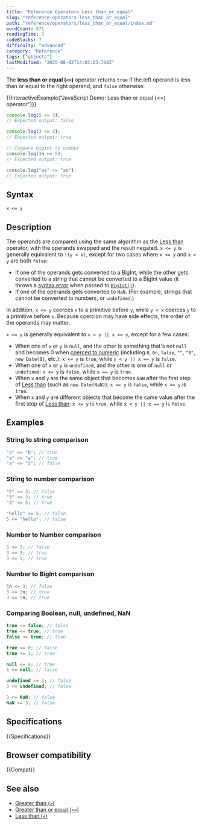```yaml
---
title: "Reference Operators Less_than_or_equal"
slug: "reference-operators-less_than_or_equal"
path: "reference/operators/less_than_or_equal/index.md"
wordCount: 571
readingTime: 3
codeBlocks: 7
difficulty: "advanced"
category: "Reference"
tags: ["objects"]
lastModified: "2025-08-02T14:03:23.768Z"
---
```



The **less than or equal (`<=`)** operator returns `true` if the left operand is less than or equal to the right operand, and `false` otherwise.

{{InteractiveExample("JavaScript Demo: Less than or equal (<=) operator")}}

```js interactive-example
console.log(5 <= 3);
// Expected output: false

console.log(3 <= 3);
// Expected output: true

// Compare bigint to number
console.log(3n <= 5);
// Expected output: true

console.log("aa" <= "ab");
// Expected output: true
```

## Syntax

```js-nolint
x <= y
```

## Description

The operands are compared using the same algorithm as the [Less than](/en-US/docs/Web/JavaScript/Reference/Operators/Less_than) operator, with the operands swapped and the result negated. `x <= y` is generally equivalent to `!(y < x)`, except for two cases where `x <= y` and `x > y` are both `false`:

- If one of the operands gets converted to a BigInt, while the other gets converted to a string that cannot be converted to a BigInt value (it throws a [syntax error](/en-US/docs/Web/JavaScript/Reference/Errors/Invalid_BigInt_syntax) when passed to [`BigInt()`](/en-US/docs/Web/JavaScript/Reference/Global_Objects/BigInt/BigInt)).
- If one of the operands gets converted to `NaN`. (For example, strings that cannot be converted to numbers, or `undefined`.)

In addition, `x <= y` coerces `x` to a primitive before `y`, while `y < x` coerces `y` to a primitive before `x`. Because coercion may have side effects, the order of the operands may matter.

`x <= y` is generally equivalent to `x < y || x == y`, except for a few cases:

- When one of `x` or `y` is `null`, and the other is something that's not `null` and becomes 0 when [coerced to numeric](/en-US/docs/Web/JavaScript/Guide/Data_structures#numeric_coercion) (including `0`, `0n`, `false`, `""`, `"0"`, `new Date(0)`, etc.): `x <= y` is `true`, while `x < y || x == y` is `false`.
- When one of `x` or `y` is `undefined`, and the other is one of `null` or `undefined`: `x <= y` is `false`, while `x == y` is `true`.
- When `x` and `y` are the same object that becomes `NaN` after the first step of [Less than](/en-US/docs/Web/JavaScript/Reference/Operators/Less_than) (such as `new Date(NaN)`): `x <= y` is `false`, while `x == y` is `true`.
- When `x` and `y` are different objects that become the same value after the first step of [Less than](/en-US/docs/Web/JavaScript/Reference/Operators/Less_than): `x <= y` is `true`, while `x < y || x == y` is `false`.

## Examples

### String to string comparison

```js
"a" <= "b"; // true
"a" <= "a"; // true
"a" <= "3"; // false
```

### String to number comparison

```js
"5" <= 3; // false
"3" <= 3; // true
"3" <= 5; // true

"hello" <= 5; // false
5 <= "hello"; // false
```

### Number to Number comparison

```js
5 <= 3; // false
3 <= 3; // true
3 <= 5; // true
```

### Number to BigInt comparison

```js
5n <= 3; // false
3 <= 3n; // true
3 <= 5n; // true
```

### Comparing Boolean, null, undefined, NaN

```js
true <= false; // false
true <= true; // true
false <= true; // true

true <= 0; // false
true <= 1; // true

null <= 0; // true
1 <= null; // false

undefined <= 3; // false
3 <= undefined; // false

3 <= NaN; // false
NaN <= 3; // false
```

## Specifications

{{Specifications}}

## Browser compatibility

{{Compat}}

## See also

- [Greater than (`>`)](/en-US/docs/Web/JavaScript/Reference/Operators/Greater_than)
- [Greater than or equal (`>=`)](/en-US/docs/Web/JavaScript/Reference/Operators/Greater_than_or_equal)
- [Less than (`<`)](/en-US/docs/Web/JavaScript/Reference/Operators/Less_than)
